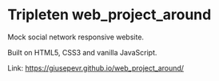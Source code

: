 # Tripleten web_project_around

Mock social network responsive website.

Built on HTML5, CSS3 and vanilla JavaScript.

Link: https://giusepevr.github.io/web_project_around/
